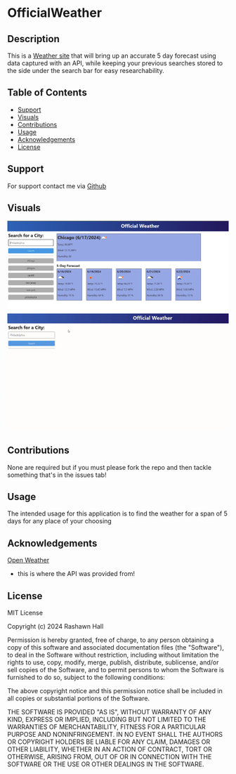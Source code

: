 # OfficialWeather

## Description 

This is a [Weather site](https://ther16h.github.io/OfficialWeather/) that will bring up an accurate 5 day forecast using data captured with an API,  while keeping your previous searches stored to the side under the search bar for easy researchability. 

## Table of Contents

- [Support](#support)
- [Visuals](#visuals)
- [Contributions](#contributions)
- [Usage](#usage)
- [Acknowledgements](#acknowledgements)
- [License](#license)

## Support
For support contact me via [Github](https://github.com/TheR16H)

## Visuals
![ScreenShot1](./assets/images/SS2.png)
![Demo](./assets/images/Demo2.gif) 

## Contributions
None are required but if you must please fork the repo and then tackle something that's in the issues tab!

## Usage
The intended usage for this application is to find the weather for a span of 5 days for any place of your choosing

## Acknowledgements
[Open Weather](https://openweathermap.org/) 
- this is where the API was provided from!

## License
MIT License

Copyright (c) 2024 Rashawn Hall

Permission is hereby granted, free of charge, to any person obtaining a copy
of this software and associated documentation files (the "Software"), to deal
in the Software without restriction, including without limitation the rights
to use, copy, modify, merge, publish, distribute, sublicense, and/or sell
copies of the Software, and to permit persons to whom the Software is
furnished to do so, subject to the following conditions:

The above copyright notice and this permission notice shall be included in all
copies or substantial portions of the Software.

THE SOFTWARE IS PROVIDED "AS IS", WITHOUT WARRANTY OF ANY KIND, EXPRESS OR
IMPLIED, INCLUDING BUT NOT LIMITED TO THE WARRANTIES OF MERCHANTABILITY,
FITNESS FOR A PARTICULAR PURPOSE AND NONINFRINGEMENT. IN NO EVENT SHALL THE
AUTHORS OR COPYRIGHT HOLDERS BE LIABLE FOR ANY CLAIM, DAMAGES OR OTHER
LIABILITY, WHETHER IN AN ACTION OF CONTRACT, TORT OR OTHERWISE, ARISING FROM,
OUT OF OR IN CONNECTION WITH THE SOFTWARE OR THE USE OR OTHER DEALINGS IN THE
SOFTWARE.
